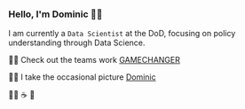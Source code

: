 ### Hello, I'm Dominic 👋🏽

I am currently a `Data Scientist` at the DoD, focusing on policy understanding through Data Science.

👷‍♂️ Check out the teams work [GAMECHANGER](https://github.com/dod-advana/gamechanger)

💁🏽 I take the occasional picture [Dominic](https://dominiccritchlow.com/photography)
 
🧗‍♂️ ☕ 📸

<!--
**DomCritchlow/DomCritchlow** is a ✨ _special_ ✨ repository because its `README.md` (this file) appears on your GitHub profile.

Here are some ideas to get you started:

- 🔭 I’m currently working on ...
- 🌱 I’m currently learning ...
- 👯 I’m looking to collaborate on ...
- 🤔 I’m looking for help with ...
- 💬 Ask me about ...
- 📫 How to reach me: ...
- 😄 Pronouns: ...
- ⚡ Fun fact: ...
-->
